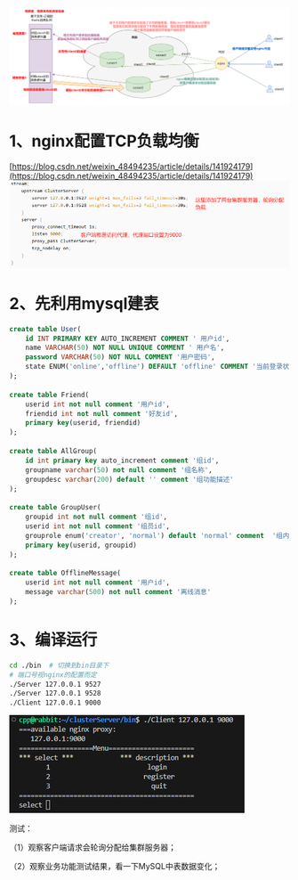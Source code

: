 ![alt text](image.png)
# 1、nginx配置TCP负载均衡
[https://blog.csdn.net/weixin_48494235/article/details/141924179](https://blog.csdn.net/weixin_48494235/article/details/141924179)
![alt text](image-1.png)

# 2、先利用mysql建表
```sql
create table User(
    id INT PRIMARY KEY AUTO_INCREMENT COMMENT ' 用户id',
    name VARCHAR(50) NOT NULL UNIQUE COMMENT ' 用户名',
    password VARCHAR(50) NOT NULL COMMENT '用户密码',
    state ENUM('online','offline') DEFAULT 'offline' COMMENT '当前登录状态'
);

create table Friend(
    userid int not null comment '用户id',
    friendid int not null comment '好友id',
    primary key(userid, friendid)
);

create table AllGroup(
    id int primary key auto_increment comment '组id',
    groupname varchar(50) not null comment '组名称',
    groupdesc varchar(200) default '' comment '组功能描述'
);

create table GroupUser(
    groupid int not null comment '组id',
    userid int not null comment '组员id',
    grouprole enum('creator', 'normal') default 'normal' comment  '组内角色',
    primary key(userid, groupid)
);

create table OfflineMessage(
    userid int not null comment '用户id',
    message varchar(500) not null comment '离线消息'
);
```

# 3、编译运行
```bash
cd ./bin  # 切换到bin目录下
# 端口号视nginx的配置而定
./Server 127.0.0.1 9527
./Server 127.0.0.1 9528
./Client 127.0.0.1 9000
```
![alt text](image-2.png)
 
测试：

（1）观察客户端请求会轮询分配给集群服务器；

（2）观察业务功能测试结果，看一下MySQL中表数据变化；
